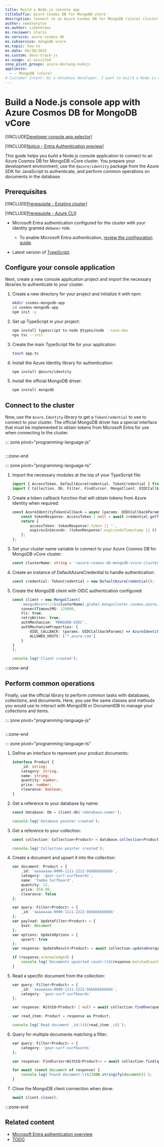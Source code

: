 ```yaml
---
title: Build a Node.js console app
titleSuffix: Azure Cosmos DB for MongoDB vCore
description: Connect to an Azure Cosmos DB for MongoDB (vCore) cluster by using a Node.js console application in your preferred developer language.
author: seesharprun
ms.author: sidandrews
ms.reviewer: nlarin
ms.service: azure-cosmos-db
ms.subservice: mongodb-vcore
ms.topic: how-to
ms.date: 04/30/2025
ms.custom: devx-track-js
ai-usage: ai-assisted
zone_pivot_groups: azure-devlang-nodejs
appliesto:
  - ✅ MongoDB (vCore)
# Customer Intent: As a database developer, I want to build a Node.js console application to quickly and securely connect to and query my database and collections.
---
```


# Build a Node.js console app with Azure Cosmos DB for MongoDB vCore

[!INCLUDE[Developer console app selector](includes/selector-build-console-app-dev.md)]

[!INCLUDE[Notice - Entra Authentication preview](includes/notice-entra-authentication-preview.md)]

This guide helps you build a Node.js console application to connect to an Azure Cosmos DB for MongoDB vCore cluster. You prepare your development environment, use the `@azure/identity` package from the Azure SDK for JavaScript to authenticate, and perform common operations on documents in the database.

## Prerequisites

[!INCLUDE[Prerequisite - Existing cluster](includes/prereq-existing-cluster.md)]

[!INCLUDE[Prerequisite - Azure CLI](includes/prereq-azure-cli.md)]

- Microsoft Entra authentication configured for the cluster with your identity granted `dbOwner` role.

    - To enable Microsoft Entra authentication, [review the configuration guide](how-to-configure-entra-authentication.md).

- Latest version of [TypeScript](https://www.typescriptlang.org).

## Configure your console application

Next, create a new console application project and import the necessary libraries to authenticate to your cluster.

1. Create a new directory for your project and initialize it with npm:

    ```bash
    mkdir cosmos-mongodb-app
    cd cosmos-mongodb-app
    npm init -y
    ```

1. Set up TypeScript in your project:

    ```bash
    npm install typescript ts-node @types/node --save-dev
    npx tsc --init
    ```

1. Create the main TypeScript file for your application:

    ```bash
    touch app.ts
    ```
    
1. Install the Azure Identity library for authentication:

    ```bash
    npm install @azure/identity
    ```
    
1. Install the official MongoDB driver:
    
    ```bash
    npm install mongodb
    ```

## Connect to the cluster

Now, use the `Azure.Identity` library to get a `TokenCredential` to use to connect to your cluster. The official MongoDB driver has a special interface that must be implemented to obtain tokens from Microsoft Entra for use when connecting to the cluster.

::: zone pivot="programming-language-js"

```javascript

```

:::zone-end

::: zone pivot="programming-language-ts"

1. Import the necessary modules at the top of your TypeScript file:

    ```typescript
    import { AccessToken, DefaultAzureCredential, TokenCredential } from '@azure/identity';
    import { Collection, Db, Filter, FindCursor, MongoClient, OIDCCallbackParams, OIDCResponse, UpdateFilter, UpdateOptions, UpdateResult, WithId } from 'mongodb';
    ```

1. Create a token callback function that will obtain tokens from Azure Identity when required:

    ```typescript
    const AzureIdentityTokenCallback = async (params: OIDCCallbackParams, credential: TokenCredential): Promise<OIDCResponse> => {
        const tokenResponse: AccessToken | null = await credential.getToken(['https://ossrdbms-aad.database.windows.net/.default']);
        return {
            accessToken: tokenResponse?.token || '',
            expiresInSeconds: (tokenResponse?.expiresOnTimestamp || 0) - Math.floor(Date.now() / 1000)
        };
    };
    ```

1. Set your cluster name variable to connect to your Azure Cosmos DB for MongoDB vCore cluster:

    ```typescript
    const clusterName: string = '<azure-cosmos-db-mongodb-vcore-cluster-name>';
    ```

1. Create an instance of DefaultAzureCredential to handle authentication:

    ```typescript
    const credential: TokenCredential = new DefaultAzureCredential();
    ```

1. Create the MongoDB client with OIDC authentication configured:

    ```typescript
    const client = new MongoClient(
        `mongodb+srv://${clusterName}.global.mongocluster.cosmos.azure.com/`, {
        connectTimeoutMS: 120000,
        tls: true,
        retryWrites: true,
        authMechanism: 'MONGODB-OIDC',
        authMechanismProperties: {
            OIDC_CALLBACK: (params: OIDCCallbackParams) => AzureIdentityTokenCallback(params, credential),
            ALLOWED_HOSTS: ['*.azure.com']
        }
    }
    );
    
    console.log('Client created');
    ```

:::zone-end

## Perform common operations

Finally, use the official library to perform common tasks with databases, collections, and documents. Here, you use the same classes and methods you would use to interact with MongoDB or DocumentDB to manage your collections and items.

::: zone pivot="programming-language-js"

```javascript

```

:::zone-end

::: zone pivot="programming-language-ts"

1. Define an interface to represent your product documents:

    ```typescript
    interface Product {
        _id: string;
        category: string;
        name: string;
        quantity: number;
        price: number;
        clearance: boolean;
    }
    ```

1. Get a reference to your database by name:

    ```typescript
    const database: Db = client.db('<database-name>');
    
    console.log('Database pointer created');
    ```

1. Get a reference to your collection:

    ```typescript
    const collection: Collection<Product> = database.collection<Product>('<collection-name>');
    
    console.log('Collection pointer created');
    ```

1. Create a document and upsert it into the collection:

    ```typescript
    var document: Product = {
        _id: 'aaaaaaaa-0000-1111-2222-bbbbbbbbbbbb',
        category: 'gear-surf-surfboards',
        name: 'Yamba Surfboard',
        quantity: 12,
        price: 850.00,
        clearance: false
    };
    
    var query: Filter<Product> = {
        _id: 'aaaaaaaa-0000-1111-2222-bbbbbbbbbbbb'
    };
    var payload: UpdateFilter<Product> = {
        $set: document
    };
    var options: UpdateOptions = {
        upsert: true
    };
    var response: UpdateResult<Product> = await collection.updateOne(query, payload, options);
    
    if (response.acknowledged) {
        console.log(`Documents upserted count:\t${response.matchedCount}`);
    }
    ```

1. Read a specific document from the collection:

    ```typescript
    var query: Filter<Product> = {
        _id: 'aaaaaaaa-0000-1111-2222-bbbbbbbbbbbb',
        category: 'gear-surf-surfboards'
    };
    
    var response: WithId<Product> | null = await collection.findOne(query);
    
    var read_item: Product = response as Product;
    
    console.log(`Read document _id:\t${read_item._id}`);
    ```

1. Query for multiple documents matching a filter:

    ```typescript
    var query: Filter<Product> = {
        category: 'gear-surf-surfboards'
    };
    
    var response: FindCursor<WithId<Product>> = await collection.find(query);
    
    for await (const document of response) {
        console.log(`Found document:\t${JSON.stringify(document)}`);
    }
    ```

1. Close the MongoDB client connection when done:

    ```typescript
    await client.close();
    ```

:::zone-end

## Related content

- [Microsoft Entra authentication overview](entra-authentication.md)
- [TODO](about:blank)
